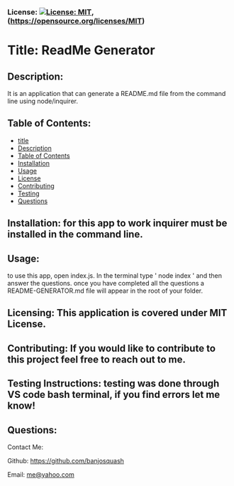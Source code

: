 
### License: [![License: MIT](https://img.shields.io/badge/License-MIT-yellow.svg)](https://opensource.org/licenses/MIT), (https://opensource.org/licenses/MIT)

# Title: ReadMe Generator

## Description:
It is an application that can generate a README.md file from the command line using node/inquirer.
## Table of Contents:
* [title](#title)
* [Description](#description)
* [Table of Contents](#table-of-contents)
* [Installation](#installation)
* [Usage](#usage)
* [License](#license)
* [Contributing](#contributing)
* [Testing](#testing)
* [Questions](#questions)
      
## Installation: for this app to work inquirer must be installed in the command line.

## Usage: 
to use this app, open index.js. In the terminal type '  node index  ' and then answer the questions. once you have completed all the questions a README-GENERATOR.md file will appear in the root of your folder.
## Licensing: This application is covered under MIT License.

## Contributing: If you would like to contribute to this project feel free to reach out to me.

## Testing Instructions: testing was done through VS code bash terminal, if you find errors let me know!

## Questions: 

Contact Me:

Github: https://github.com/banjosquash

Email: me@yahoo.com
